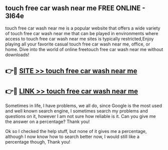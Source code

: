 ## touch free car wash near me FREE ONLINE - 3l64e

touch free car wash near me is a popular website that offers a wide variety of touch free car wash near me that can be played in environments where access to touch free car wash near me sites is typically restricted,Enjoy playing all your favorite casual touch free car wash near me, office, or home. Dive into the world of online freetouch free car wash near me without downloads!

## 👉🔴 [SITE >> touch free car wash near me](http://news.freeplayer.one?title=touch_free_car_wash_near_me&ref=FRRE)

## 👉🔴 [LINK >> touch free car wash near me](http://news.freeplayer.one?title=touch_free_car_wash_near_me&ref=FREE)

Sometimes in life, I have problems, we all do, since Google is the most used and well known search engine, I sometimes search my problems and questions on it, however I am not sure how reliable is it. Can you give me the answer on a percentage? Thank you!

Ok so I checked the help stuff, but none of it gives me a percentage, although I now know how to search better now, I would still like a percentage though, Thank you!